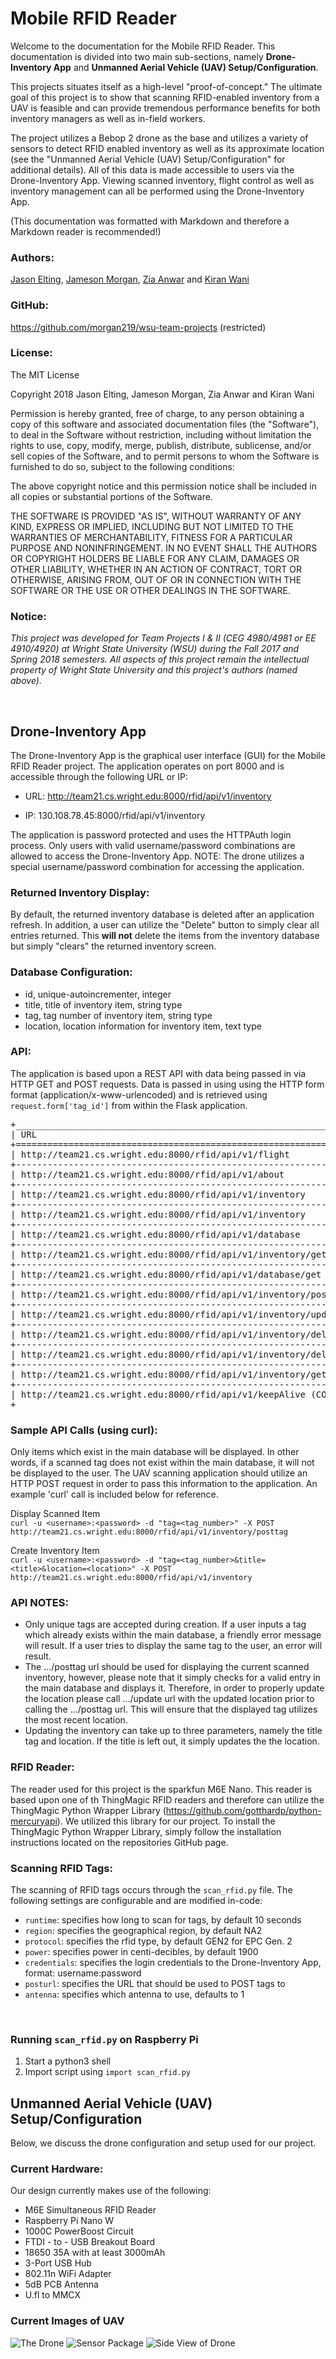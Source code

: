 # Mobile RFID Reader

Welcome to the documentation for the Mobile RFID Reader. This documentation is divided into two main sub-sections, namely **Drone-Inventory App** and **Unmanned Aerial Vehicle (UAV) Setup/Configuration**. 

This projects situates itself as a high-level "proof-of-concept." The ultimate goal of this project is to show that scanning RFID-enabled inventory from a UAV is feasible and can provide tremendous performance benefits for both inventory managers as well as in-field workers.

The project utilizes a Bebop 2 drone as the base and utilizes a variety of sensors to detect RFID enabled inventory as well as its approximate location (see the "Unmanned Aerial Vehicle (UAV) Setup/Configuration" for additional details). All of this data is made accessible to users via the Drone-Inventory App. Viewing scanned inventory, flight control as well as inventory management can all be performed using the Drone-Inventory App.

(This documentation was formatted with Markdown and therefore a Markdown reader is recommended!)

### Authors:
[Jason Elting](mailto:elting.2@wright.edu "elting.2@wright.edu"), [Jameson Morgan](mailto:morgan.219@wright.edu "morgan.219@wright.edu"), [Zia Anwar](mailto:anwar.3@wright.edu "anwar.3@wright.edu") and [Kiran Wani](mailto:wani.4@wright.edu "wani.4@wright.edu")

### GitHub:

https://github.com/morgan219/wsu-team-projects (restricted)

### License:
The MIT License

Copyright 2018 Jason Elting, Jameson Morgan, Zia Anwar and Kiran Wani

Permission is hereby granted, free of charge, to any person obtaining a copy of this software and associated documentation files (the "Software"), to deal in the Software without restriction, including without limitation the rights to use, copy, modify, merge, publish, distribute, sublicense, and/or sell copies of the Software, and to permit persons to whom the Software is furnished to do so, subject to the following conditions:

The above copyright notice and this permission notice shall be included in all copies or substantial portions of the Software.

THE SOFTWARE IS PROVIDED "AS IS", WITHOUT WARRANTY OF ANY KIND, EXPRESS OR IMPLIED, INCLUDING BUT NOT LIMITED TO THE WARRANTIES OF MERCHANTABILITY, FITNESS FOR A PARTICULAR PURPOSE AND NONINFRINGEMENT. IN NO EVENT SHALL THE AUTHORS OR COPYRIGHT HOLDERS BE LIABLE FOR ANY CLAIM, DAMAGES OR OTHER LIABILITY, WHETHER IN AN ACTION OF CONTRACT, TORT OR OTHERWISE, ARISING FROM, OUT OF OR IN CONNECTION WITH THE SOFTWARE OR THE USE OR OTHER DEALINGS IN THE SOFTWARE.

### Notice:

<em>This project was developed for Team Projects I & II (CEG 4980/4981 or EE 4910/4920) at Wright State University (WSU) during the Fall 2017 and Spring 2018 semesters. All aspects of this project remain the intellectual property of Wright State University and this project's authors (named above).</em>

<br>

## Drone-Inventory App
The Drone-Inventory App is the graphical user interface (GUI) for the Mobile RFID Reader project. The application operates on port 8000 and is accessible through the following URL or IP:

* URL: http://team21.cs.wright.edu:8000/rfid/api/v1/inventory

* IP: 130.108.78.45:8000/rfid/api/v1/inventory

The application is password protected and uses the HTTPAuth login process. Only users with valid username/password combinations are allowed to access the Drone-Inventory App. NOTE: The drone utilizes a special username/password combination for accessing the application.

### Returned Inventory Display:
By default, the returned inventory database is deleted after an application refresh. In addition, a user can utilize the "Delete" button to simply clear all entries returned. This **will not** delete the items from the inventory database but simply "clears" the returned inventory screen.

### Database Configuration:
- id, unique-autoincrementer, integer
- title, title of inventory item, string type
- tag, tag number of inventory item, string type
- location, location information for inventory item, text type

### API:
The application is based upon a REST API with data being passed in via HTTP GET and POST requests. Data is passed in using using the HTTP form format (application/x-www-urlencoded) and is retrieved using `request.form['tag_id']` from within the Flask application.

<pre>
+___________________________________________________________________________________+________+____________________________________________________________________________________________+
| URL                                                                               | TYPE   | Parameters                       | Result                                                  |
+===================================================================================+========+==================================+=========================================================+
| http://team21.cs.wright.edu:8000/rfid/api/v1/flight                               | GET    | None                             | Shows flight control page                               | 
+-----------------------------------------------------------------------------------+--------+----------------------------------+---------------------------------------------------------+
| http://team21.cs.wright.edu:8000/rfid/api/v1/about                                | GET    | None                             | Shows about page for project                            |
+-----------------------------------------------------------------------------------+--------+----------------------------------+---------------------------------------------------------+
| http://team21.cs.wright.edu:8000/rfid/api/v1/inventory                            | GET    | None                             | Shows the inventory returned page                       |
+-----------------------------------------------------------------------------------+--------+----------------------------------+---------------------------------------------------------+
| http://team21.cs.wright.edu:8000/rfid/api/v1/inventory                            | POST   | None                             | Posts inventory (tag, name, location) to main database  |
+-----------------------------------------------------------------------------------+--------+----------------------------------+---------------------------------------------------------+
| http://team21.cs.wright.edu:8000/rfid/api/v1/database                             | GET    | None                             | Shows the database management page                      |
+-----------------------------------------------------------------------------------+--------+----------------------------------+---------------------------------------------------------+
| http://team21.cs.wright.edu:8000/rfid/api/v1/inventory/get                        | POST   | tag (type:text)                  | Retrieves specific item (by tag) from inventory returned|
+-----------------------------------------------------------------------------------+--------+----------------------------------+---------------------------------------------------------+
| http://team21.cs.wright.edu:8000/rfid/api/v1/database/get                         | POST   | tag (type:text)                  | Retrieves specific item (by tag) from main database     |
+-----------------------------------------------------------------------------------+--------+----------------------------------+---------------------------------------------------------+
| http://team21.cs.wright.edu:8000/rfid/api/v1/inventory/posttag                    | POST   | tag (type:text)                  | Posts inventory (tag, name, location) to returned       |
+-----------------------------------------------------------------------------------+--------+----------------------------------+---------------------------------------------------------+
| http://team21.cs.wright.edu:8000/rfid/api/v1/inventory/update                     | POST   | title, tag, location (types:text)| Updates inventory (tag, name, location) in main database|
+-----------------------------------------------------------------------------------+--------+----------------------------------+---------------------------------------------------------+
| http://team21.cs.wright.edu:8000/rfid/api/v1/inventory/delete                     | POST   | tag (type:text)                  | Deletes inventory (tag, name, location) in main database|
+-----------------------------------------------------------------------------------+--------+----------------------------------+---------------------------------------------------------+
| http://team21.cs.wright.edu:8000/rfid/api/v1/inventory/delete_returned_inventory  | POST   | None                             | Clears inventory (tag, name, location) from returned    |
+-----------------------------------------------------------------------------------+--------+----------------------------------+---------------------------------------------------------+
| http://team21.cs.wright.edu:8000/rfid/api/v1/inventory/getDatabase                | GET    | None                             | Returns the main database for backup purposes           |
+-----------------------------------------------------------------------------------+--------+----------------------------------+---------------------------------------------------------+
| http://team21.cs.wright.edu:8000/rfid/api/v1/keepAlive (COMING SOON!)             | GET    | None                             | Keep alive used for checking communication with Pi      |
+___________________________________________________________________________________+________+__________________________________+_________________________________________________________+
</pre>

### Sample API Calls (using curl):
Only items which exist in the main database will be displayed. In other words, if a scanned tag does not exist within the main database, it will not be displayed to the user. The UAV scanning application should utilize an HTTP POST request in order to pass this information to the application. An example 'curl' call is included below for reference.

Display Scanned Item <br>
`curl -u <username>:<password> -d "tag=<tag_number>" -X POST http://team21.cs.wright.edu:8000/rfid/api/v1/inventory/posttag`

Create Inventory Item <br>
`curl -u <username>:<password> -d "tag=<tag_number>&title=<title>&location=<location>" -X POST http://team21.cs.wright.edu:8000/rfid/api/v1/inventory`

### API NOTES:

* Only unique tags are accepted during creation. If a user inputs a tag which already exists within the main database, a friendly error message will result. If a user tries to display the same tag to the user, an error will result.
* The .../posttag url should be used for displaying the current scanned inventory, however, please note that it simply checks for a valid entry in the main database and displays it. Therefore, in order to properly update the location please call .../update url with the updated location prior to calling the .../posttag url. This will ensure that the displayed tag utilizes the most recent location.
* Updating the inventory can take up to three parameters, namely the title tag and location. If the title is left out, it simply updates the the location.

### RFID Reader:
The reader used for this project is the sparkfun M6E Nano. This reader is based upon one of th ThingMagic RFID readers and therefore can utilize the ThingMagic Python Wrapper Library (https://github.com/gotthardp/python-mercuryapi). We utilized this library for our project. To install the ThingMagic Python Wrapper Library, simply follow the installation instructions located on the repositories GitHub page.

### Scanning RFID Tags:
The scanning of RFID tags occurs through the `scan_rfid.py` file. The following settings are configurable and are modified in-code:

* `runtime`: specifies how long to scan for tags, by default 10 seconds
* `region`: specifies the geographical region, by default NA2
* `protocol`: specifies the rfid type, by default GEN2 for EPC Gen. 2
* `power`: specifies power in centi-decibles, by default 1900
* `credentials`: specifies the login credentials to the Drone-Inventory App, format: username:password
* `posturl`: specifies the URL that should be used to POST tags to
* `antenna`: specifies which antenna to use, defaults to 1

<br>

### Running `scan_rfid.py` on Raspberry Pi
1. Start a python3 shell 
1. Import script using `import scan_rfid.py`

## Unmanned Aerial Vehicle (UAV) Setup/Configuration
Below, we discuss the drone configuration and setup used for our project.

### Current Hardware: 
Our design currently makes use of the following:

* M6E Simultaneous RFID Reader
* Raspberry Pi Nano W
* 1000C PowerBoost Circuit
* FTDI - to - USB Breakout Board
* 18650 35A with at least 3000mAh
* 3-Port USB Hub
* 802.11n WiFi Adapter
* 5dB PCB Antenna
* U.fl to MMCX

### Current Images of UAV
![The Drone](IMG_1201.JPG)
![Sensor Package](IMG_1202.JPG)
![Side View of Drone](IMG_1203.JPG)
